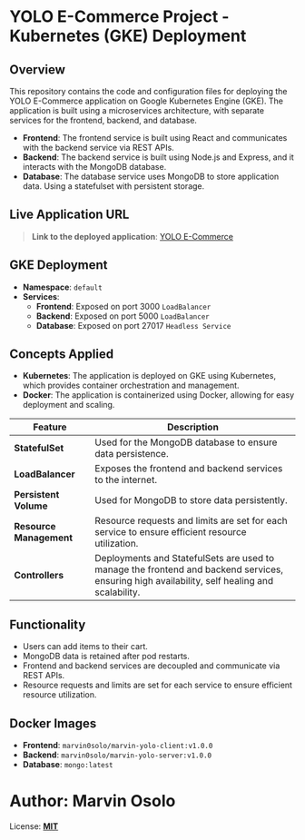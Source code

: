# YOLO E-Commerce Project - Kubernetes (GKE) Deployment
## Overview
This repository contains the code and configuration files for deploying the YOLO E-Commerce application on Google Kubernetes Engine (GKE). The application is built using a microservices architecture, with separate services for the frontend, backend, and database.

- **Frontend**: The frontend service is built using React and communicates with the backend service via REST APIs.
- **Backend**: The backend service is built using Node.js and Express, and it interacts with the MongoDB database.
- **Database**: The database service uses MongoDB to store application data. Using a statefulset with persistent storage.

## Live Application URL
> **Link to the deployed application**: [YOLO E-Commerce](http://34.28.135.244:3000/)

## GKE Deployment
- **Namespace**: `default`
- **Services**:
  - **Frontend**: Exposed on port 3000 `LoadBalancer`
  - **Backend**: Exposed on port 5000 `LoadBalancer`
  - **Database**: Exposed on port 27017 `Headless Service`

## Concepts Applied
- **Kubernetes**: The application is deployed on GKE using Kubernetes, which provides container orchestration and management.
- **Docker**: The application is containerized using Docker, allowing for easy deployment and scaling.

| Feature | Description |
|---------|-------------|
| **StatefulSet** | Used for the MongoDB database to ensure data persistence. |
| **LoadBalancer** | Exposes the frontend and backend services to the internet. |
| **Persistent Volume** | Used for MongoDB to store data persistently. |
|**Resource Management** | Resource requests and limits are set for each service to ensure efficient resource utilization. |
|**Controllers** | Deployments and StatefulSets are used to manage the frontend and backend services, ensuring high availability, self healing and scalability. |

## Functionality
- Users can add items to their cart.
- MongoDB data is retained after pod restarts.
- Frontend and backend services are decoupled and communicate via REST APIs.
- Resource requests and limits are set for each service to ensure efficient resource utilization.

## Docker Images
- **Frontend**: `marvin0solo/marvin-yolo-client:v1.0.0`
- **Backend**: `marvin0solo/marvin-yolo-server:v1.0.0`
- **Database**: `mongo:latest`

# Author: Marvin Osolo

License: **[MIT](https://opensource.org/licenses/MIT)**